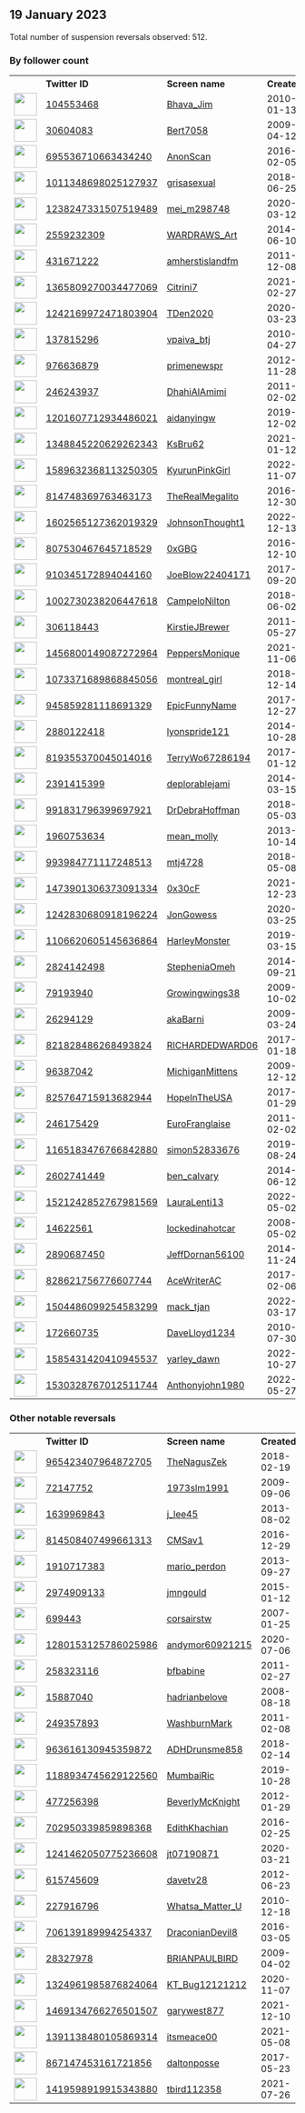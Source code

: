 
## 19 January 2023
Total number of suspension reversals observed: 512.

### By follower count
<table><tr><th></th><th align="left">Twitter ID</th><th align="left">Screen name</th>
<th align="left">Created</th><th align="left">Status</th><th align="left">Suspended</th><th align="left">Followers</th>
<tr><td><a href="https://pbs.twimg.com/profile_images/2005731750/Cover9_normal.jpg"><img src="https://pbs.twimg.com/profile_images/2005731750/Cover9_normal.jpg" width="40px" height="40px" align="center"/></a></td><td><a href="https://twitter.com/intent/user?user_id=104553468">104553468</a></td><td><a href="https://twitter.com/Bhava_Jim">Bhava_Jim</a></td><td>2010-01-13</td><td align="center"></td><td></td><td>78636</td></tr>
<tr><td><a href="https://pbs.twimg.com/profile_images/1477399054254493700/G2QV-Qzn_normal.jpg"><img src="https://pbs.twimg.com/profile_images/1477399054254493700/G2QV-Qzn_normal.jpg" width="40px" height="40px" align="center"/></a></td><td><a href="https://twitter.com/intent/user?user_id=30604083">30604083</a></td><td><a href="https://twitter.com/Bert7058">Bert7058</a></td><td>2009-04-12</td><td align="center"></td><td>2022-05-20</td><td>36783</td></tr>
<tr><td><a href="https://pbs.twimg.com/profile_images/697125622422745088/4c4qfEfD_normal.png"><img src="https://pbs.twimg.com/profile_images/697125622422745088/4c4qfEfD_normal.png" width="40px" height="40px" align="center"/></a></td><td><a href="https://twitter.com/intent/user?user_id=695536710663434240">695536710663434240</a></td><td><a href="https://twitter.com/AnonScan">AnonScan</a></td><td>2016-02-05</td><td align="center"></td><td></td><td>28140</td></tr>
<tr><td><a href="https://pbs.twimg.com/profile_images/1615324401653743618/Dsr-Y8BW_normal.jpg"><img src="https://pbs.twimg.com/profile_images/1615324401653743618/Dsr-Y8BW_normal.jpg" width="40px" height="40px" align="center"/></a></td><td><a href="https://twitter.com/intent/user?user_id=1011348698025127937">1011348698025127937</a></td><td><a href="https://twitter.com/grisasexual">grisasexual</a></td><td>2018-06-25</td><td align="center"></td><td>2022-09-09</td><td>27362</td></tr>
<tr><td><a href="https://pbs.twimg.com/profile_images/1509189226096922635/K6o3l7C4_normal.jpg"><img src="https://pbs.twimg.com/profile_images/1509189226096922635/K6o3l7C4_normal.jpg" width="40px" height="40px" align="center"/></a></td><td><a href="https://twitter.com/intent/user?user_id=1238247331507519489">1238247331507519489</a></td><td><a href="https://twitter.com/mei_m298748">mei_m298748</a></td><td>2020-03-12</td><td align="center">🔒</td><td>2022-05-09</td><td>25553</td></tr>
<tr><td><a href="https://pbs.twimg.com/profile_images/1515746609497317380/d2dlVmyI_normal.jpg"><img src="https://pbs.twimg.com/profile_images/1515746609497317380/d2dlVmyI_normal.jpg" width="40px" height="40px" align="center"/></a></td><td><a href="https://twitter.com/intent/user?user_id=2559232309">2559232309</a></td><td><a href="https://twitter.com/WARDRAWS_Art">WARDRAWS_Art</a></td><td>2014-06-10</td><td align="center"></td><td>2022-11-27</td><td>23568</td></tr>
<tr><td><a href="https://pbs.twimg.com/profile_images/1560013486696144896/mnr_QNDk_normal.jpg"><img src="https://pbs.twimg.com/profile_images/1560013486696144896/mnr_QNDk_normal.jpg" width="40px" height="40px" align="center"/></a></td><td><a href="https://twitter.com/intent/user?user_id=431671222">431671222</a></td><td><a href="https://twitter.com/amherstislandfm">amherstislandfm</a></td><td>2011-12-08</td><td align="center"></td><td>2023-01-14</td><td>18466</td></tr>
<tr><td><a href="https://pbs.twimg.com/profile_images/1610111874602876929/KXNdh92o_normal.png"><img src="https://pbs.twimg.com/profile_images/1610111874602876929/KXNdh92o_normal.png" width="40px" height="40px" align="center"/></a></td><td><a href="https://twitter.com/intent/user?user_id=1365809270034477069">1365809270034477069</a></td><td><a href="https://twitter.com/Citrini7">Citrini7</a></td><td>2021-02-27</td><td align="center"></td><td>2023-01-15</td><td>15442</td></tr>
<tr><td><a href="https://pbs.twimg.com/profile_images/1654122287719923716/xXPQUsUz_normal.jpg"><img src="https://pbs.twimg.com/profile_images/1654122287719923716/xXPQUsUz_normal.jpg" width="40px" height="40px" align="center"/></a></td><td><a href="https://twitter.com/intent/user?user_id=1242169972471803904">1242169972471803904</a></td><td><a href="https://twitter.com/TDen2020">TDen2020</a></td><td>2020-03-23</td><td align="center"></td><td>2023-01-14</td><td>15191</td></tr>
<tr><td><a href="https://pbs.twimg.com/profile_images/1255204843003748357/EcedFVTU_normal.jpg"><img src="https://pbs.twimg.com/profile_images/1255204843003748357/EcedFVTU_normal.jpg" width="40px" height="40px" align="center"/></a></td><td><a href="https://twitter.com/intent/user?user_id=137815296">137815296</a></td><td><a href="https://twitter.com/vpaiva_btj">vpaiva_btj</a></td><td>2010-04-27</td><td align="center"></td><td>2022-11-15</td><td>13171</td></tr>
<tr><td><a href="https://pbs.twimg.com/profile_images/1567191775403548673/SpoVHIEm_normal.jpg"><img src="https://pbs.twimg.com/profile_images/1567191775403548673/SpoVHIEm_normal.jpg" width="40px" height="40px" align="center"/></a></td><td><a href="https://twitter.com/intent/user?user_id=976636879">976636879</a></td><td><a href="https://twitter.com/primenewspr">primenewspr</a></td><td>2012-11-28</td><td align="center"></td><td>2022-11-14</td><td>10854</td></tr>
<tr><td><a href="https://pbs.twimg.com/profile_images/1646982743320928260/UsDZpMy4_normal.jpg"><img src="https://pbs.twimg.com/profile_images/1646982743320928260/UsDZpMy4_normal.jpg" width="40px" height="40px" align="center"/></a></td><td><a href="https://twitter.com/intent/user?user_id=246243937">246243937</a></td><td><a href="https://twitter.com/DhahiAlAmimi">DhahiAlAmimi</a></td><td>2011-02-02</td><td align="center"></td><td>2023-01-12</td><td>10348</td></tr>
<tr><td><a href="https://pbs.twimg.com/profile_images/1642521068509306882/tuUwCd6P_normal.jpg"><img src="https://pbs.twimg.com/profile_images/1642521068509306882/tuUwCd6P_normal.jpg" width="40px" height="40px" align="center"/></a></td><td><a href="https://twitter.com/intent/user?user_id=1201607712934486021">1201607712934486021</a></td><td><a href="https://twitter.com/aidanyingw">aidanyingw</a></td><td>2019-12-02</td><td align="center"></td><td>2023-01-18</td><td>8469</td></tr>
<tr><td><a href="https://pbs.twimg.com/profile_images/1622870862708764673/DQ19Puh9_normal.jpg"><img src="https://pbs.twimg.com/profile_images/1622870862708764673/DQ19Puh9_normal.jpg" width="40px" height="40px" align="center"/></a></td><td><a href="https://twitter.com/intent/user?user_id=1348845220629262343">1348845220629262343</a></td><td><a href="https://twitter.com/KsBru62">KsBru62</a></td><td>2021-01-12</td><td align="center"></td><td>2023-01-15</td><td>8217</td></tr>
<tr><td><a href="https://pbs.twimg.com/profile_images/1615415145148317696/IOXX8lXY_normal.jpg"><img src="https://pbs.twimg.com/profile_images/1615415145148317696/IOXX8lXY_normal.jpg" width="40px" height="40px" align="center"/></a></td><td><a href="https://twitter.com/intent/user?user_id=1589632368113250305">1589632368113250305</a></td><td><a href="https://twitter.com/KyurunPinkGirl">KyurunPinkGirl</a></td><td>2022-11-07</td><td align="center">🚫</td><td>2023-01-11</td><td>7022</td></tr>
<tr><td><a href="https://pbs.twimg.com/profile_images/1663470211666952194/czMXZzt__normal.jpg"><img src="https://pbs.twimg.com/profile_images/1663470211666952194/czMXZzt__normal.jpg" width="40px" height="40px" align="center"/></a></td><td><a href="https://twitter.com/intent/user?user_id=814748369763463173">814748369763463173</a></td><td><a href="https://twitter.com/TheRealMegalito">TheRealMegalito</a></td><td>2016-12-30</td><td align="center"></td><td>2023-01-16</td><td>6977</td></tr>
<tr><td><a href="https://pbs.twimg.com/profile_images/1639895918123286530/8_B5ggEP_normal.jpg"><img src="https://pbs.twimg.com/profile_images/1639895918123286530/8_B5ggEP_normal.jpg" width="40px" height="40px" align="center"/></a></td><td><a href="https://twitter.com/intent/user?user_id=1602565127362019329">1602565127362019329</a></td><td><a href="https://twitter.com/JohnsonThought1">JohnsonThought1</a></td><td>2022-12-13</td><td align="center"></td><td>2023-01-14</td><td>6958</td></tr>
<tr><td><a href="https://pbs.twimg.com/profile_images/1649804819777871872/-aiVPQZK_normal.jpg"><img src="https://pbs.twimg.com/profile_images/1649804819777871872/-aiVPQZK_normal.jpg" width="40px" height="40px" align="center"/></a></td><td><a href="https://twitter.com/intent/user?user_id=807530467645718529">807530467645718529</a></td><td><a href="https://twitter.com/0xGBG">0xGBG</a></td><td>2016-12-10</td><td align="center"></td><td>2023-01-10</td><td>6572</td></tr>
<tr><td><a href="https://pbs.twimg.com/profile_images/1300074753324126209/Lz7GAQBw_normal.jpg"><img src="https://pbs.twimg.com/profile_images/1300074753324126209/Lz7GAQBw_normal.jpg" width="40px" height="40px" align="center"/></a></td><td><a href="https://twitter.com/intent/user?user_id=910345172894044160">910345172894044160</a></td><td><a href="https://twitter.com/JoeBlow22404171">JoeBlow22404171</a></td><td>2017-09-20</td><td align="center"></td><td></td><td>5656</td></tr>
<tr><td><a href="https://pbs.twimg.com/profile_images/1510596461393858563/bMayM0GV_normal.jpg"><img src="https://pbs.twimg.com/profile_images/1510596461393858563/bMayM0GV_normal.jpg" width="40px" height="40px" align="center"/></a></td><td><a href="https://twitter.com/intent/user?user_id=1002730238206447618">1002730238206447618</a></td><td><a href="https://twitter.com/CampeloNilton">CampeloNilton</a></td><td>2018-06-02</td><td align="center"></td><td>2022-08-17</td><td>5602</td></tr>
<tr><td><a href="https://abs.twimg.com/sticky/default_profile_images/default_profile_normal.png"><img src="https://abs.twimg.com/sticky/default_profile_images/default_profile_normal.png" width="40px" height="40px" align="center"/></a></td><td><a href="https://twitter.com/intent/user?user_id=306118443">306118443</a></td><td><a href="https://twitter.com/KirstieJBrewer">KirstieJBrewer</a></td><td>2011-05-27</td><td align="center"></td><td>2023-01-09</td><td>5587</td></tr>
<tr><td><a href="https://pbs.twimg.com/profile_images/1652843918755794946/hv4i_M0f_normal.jpg"><img src="https://pbs.twimg.com/profile_images/1652843918755794946/hv4i_M0f_normal.jpg" width="40px" height="40px" align="center"/></a></td><td><a href="https://twitter.com/intent/user?user_id=1456800149087272964">1456800149087272964</a></td><td><a href="https://twitter.com/PeppersMonique">PeppersMonique</a></td><td>2021-11-06</td><td align="center"></td><td>2022-08-30</td><td>4847</td></tr>
<tr><td><a href="https://pbs.twimg.com/profile_images/1583986918332809218/84kUrCPo_normal.jpg"><img src="https://pbs.twimg.com/profile_images/1583986918332809218/84kUrCPo_normal.jpg" width="40px" height="40px" align="center"/></a></td><td><a href="https://twitter.com/intent/user?user_id=1073371689868845056">1073371689868845056</a></td><td><a href="https://twitter.com/montreal_girl">montreal_girl</a></td><td>2018-12-14</td><td align="center"></td><td>2023-01-16</td><td>4662</td></tr>
<tr><td><a href="https://pbs.twimg.com/profile_images/1615742484877041664/r5Vnvbai_normal.jpg"><img src="https://pbs.twimg.com/profile_images/1615742484877041664/r5Vnvbai_normal.jpg" width="40px" height="40px" align="center"/></a></td><td><a href="https://twitter.com/intent/user?user_id=945859281118691329">945859281118691329</a></td><td><a href="https://twitter.com/EpicFunnyName">EpicFunnyName</a></td><td>2017-12-27</td><td align="center">🚫</td><td>2023-01-12</td><td>4403</td></tr>
<tr><td><a href="https://pbs.twimg.com/profile_images/1664397470900580353/F_WXErlt_normal.jpg"><img src="https://pbs.twimg.com/profile_images/1664397470900580353/F_WXErlt_normal.jpg" width="40px" height="40px" align="center"/></a></td><td><a href="https://twitter.com/intent/user?user_id=2880122418">2880122418</a></td><td><a href="https://twitter.com/lyonspride121">lyonspride121</a></td><td>2014-10-28</td><td align="center"></td><td>2022-09-12</td><td>4377</td></tr>
<tr><td><a href="https://pbs.twimg.com/profile_images/1641776629830627329/Y2iaJIyZ_normal.jpg"><img src="https://pbs.twimg.com/profile_images/1641776629830627329/Y2iaJIyZ_normal.jpg" width="40px" height="40px" align="center"/></a></td><td><a href="https://twitter.com/intent/user?user_id=819355370045014016">819355370045014016</a></td><td><a href="https://twitter.com/TerryWo67286194">TerryWo67286194</a></td><td>2017-01-12</td><td align="center"></td><td>2023-01-16</td><td>4323</td></tr>
<tr><td><a href="https://pbs.twimg.com/profile_images/1426442953145344005/YEfCK4Ax_normal.jpg"><img src="https://pbs.twimg.com/profile_images/1426442953145344005/YEfCK4Ax_normal.jpg" width="40px" height="40px" align="center"/></a></td><td><a href="https://twitter.com/intent/user?user_id=2391415399">2391415399</a></td><td><a href="https://twitter.com/deplorablejami">deplorablejami</a></td><td>2014-03-15</td><td align="center"></td><td>2023-01-13</td><td>4242</td></tr>
<tr><td><a href="https://pbs.twimg.com/profile_images/1185351876511973376/odHQUctW_normal.jpg"><img src="https://pbs.twimg.com/profile_images/1185351876511973376/odHQUctW_normal.jpg" width="40px" height="40px" align="center"/></a></td><td><a href="https://twitter.com/intent/user?user_id=991831796399697921">991831796399697921</a></td><td><a href="https://twitter.com/DrDebraHoffman">DrDebraHoffman</a></td><td>2018-05-03</td><td align="center"></td><td>2023-01-15</td><td>4159</td></tr>
<tr><td><a href="https://pbs.twimg.com/profile_images/762462178687356928/nkB0Mwx-_normal.jpg"><img src="https://pbs.twimg.com/profile_images/762462178687356928/nkB0Mwx-_normal.jpg" width="40px" height="40px" align="center"/></a></td><td><a href="https://twitter.com/intent/user?user_id=1960753634">1960753634</a></td><td><a href="https://twitter.com/mean_molly">mean_molly</a></td><td>2013-10-14</td><td align="center"></td><td>2023-01-12</td><td>4041</td></tr>
<tr><td><a href="https://pbs.twimg.com/profile_images/1612183616456458240/uey6aVYy_normal.jpg"><img src="https://pbs.twimg.com/profile_images/1612183616456458240/uey6aVYy_normal.jpg" width="40px" height="40px" align="center"/></a></td><td><a href="https://twitter.com/intent/user?user_id=993984771117248513">993984771117248513</a></td><td><a href="https://twitter.com/mtj4728">mtj4728</a></td><td>2018-05-08</td><td align="center"></td><td>2023-01-12</td><td>3889</td></tr>
<tr><td><a href="https://pbs.twimg.com/profile_images/1616018848028962818/k6T_4YLs_normal.jpg"><img src="https://pbs.twimg.com/profile_images/1616018848028962818/k6T_4YLs_normal.jpg" width="40px" height="40px" align="center"/></a></td><td><a href="https://twitter.com/intent/user?user_id=1473901306373091334">1473901306373091334</a></td><td><a href="https://twitter.com/0x30cF">0x30cF</a></td><td>2021-12-23</td><td align="center"></td><td>2023-01-14</td><td>3766</td></tr>
<tr><td><a href="https://pbs.twimg.com/profile_images/1575490667119185928/P7rmKVLt_normal.jpg"><img src="https://pbs.twimg.com/profile_images/1575490667119185928/P7rmKVLt_normal.jpg" width="40px" height="40px" align="center"/></a></td><td><a href="https://twitter.com/intent/user?user_id=1242830680918196224">1242830680918196224</a></td><td><a href="https://twitter.com/JonGowess">JonGowess</a></td><td>2020-03-25</td><td align="center"></td><td>2022-10-01</td><td>3676</td></tr>
<tr><td><a href="https://pbs.twimg.com/profile_images/1643321224569958401/sbU0a5f4_normal.jpg"><img src="https://pbs.twimg.com/profile_images/1643321224569958401/sbU0a5f4_normal.jpg" width="40px" height="40px" align="center"/></a></td><td><a href="https://twitter.com/intent/user?user_id=1106620605145636864">1106620605145636864</a></td><td><a href="https://twitter.com/HarleyMonster">HarleyMonster</a></td><td>2019-03-15</td><td align="center"></td><td>2022-11-25</td><td>3673</td></tr>
<tr><td><a href="https://pbs.twimg.com/profile_images/1460363606692876301/xp0im1am_normal.jpg"><img src="https://pbs.twimg.com/profile_images/1460363606692876301/xp0im1am_normal.jpg" width="40px" height="40px" align="center"/></a></td><td><a href="https://twitter.com/intent/user?user_id=2824142498">2824142498</a></td><td><a href="https://twitter.com/StepheniaOmeh">StepheniaOmeh</a></td><td>2014-09-21</td><td align="center"></td><td>2023-01-16</td><td>3648</td></tr>
<tr><td><a href="https://pbs.twimg.com/profile_images/1666126589468323843/9s1osPHA_normal.jpg"><img src="https://pbs.twimg.com/profile_images/1666126589468323843/9s1osPHA_normal.jpg" width="40px" height="40px" align="center"/></a></td><td><a href="https://twitter.com/intent/user?user_id=79193940">79193940</a></td><td><a href="https://twitter.com/Growingwings38">Growingwings38</a></td><td>2009-10-02</td><td align="center"></td><td>2023-01-15</td><td>3586</td></tr>
<tr><td><a href="https://pbs.twimg.com/profile_images/744792193940873222/PHt8YfN6_normal.jpg"><img src="https://pbs.twimg.com/profile_images/744792193940873222/PHt8YfN6_normal.jpg" width="40px" height="40px" align="center"/></a></td><td><a href="https://twitter.com/intent/user?user_id=26294129">26294129</a></td><td><a href="https://twitter.com/akaBarni">akaBarni</a></td><td>2009-03-24</td><td align="center"></td><td>2023-01-16</td><td>3316</td></tr>
<tr><td><a href="https://pbs.twimg.com/profile_images/821834993328496640/-vKb76WE_normal.jpg"><img src="https://pbs.twimg.com/profile_images/821834993328496640/-vKb76WE_normal.jpg" width="40px" height="40px" align="center"/></a></td><td><a href="https://twitter.com/intent/user?user_id=821828486268493824">821828486268493824</a></td><td><a href="https://twitter.com/RICHARDEDWARD06">RICHARDEDWARD06</a></td><td>2017-01-18</td><td align="center"></td><td></td><td>3256</td></tr>
<tr><td><a href="https://pbs.twimg.com/profile_images/1499405589020958735/FLqA2Ob8_normal.jpg"><img src="https://pbs.twimg.com/profile_images/1499405589020958735/FLqA2Ob8_normal.jpg" width="40px" height="40px" align="center"/></a></td><td><a href="https://twitter.com/intent/user?user_id=96387042">96387042</a></td><td><a href="https://twitter.com/MichiganMittens">MichiganMittens</a></td><td>2009-12-12</td><td align="center"></td><td>2023-01-15</td><td>3251</td></tr>
<tr><td><a href="https://pbs.twimg.com/profile_images/1380266012617101319/HRRIu5wH_normal.jpg"><img src="https://pbs.twimg.com/profile_images/1380266012617101319/HRRIu5wH_normal.jpg" width="40px" height="40px" align="center"/></a></td><td><a href="https://twitter.com/intent/user?user_id=825764715913682944">825764715913682944</a></td><td><a href="https://twitter.com/HopeInTheUSA">HopeInTheUSA</a></td><td>2017-01-29</td><td align="center"></td><td>2022-11-01</td><td>3209</td></tr>
<tr><td><a href="https://pbs.twimg.com/profile_images/1403635804245745666/247YUccR_normal.jpg"><img src="https://pbs.twimg.com/profile_images/1403635804245745666/247YUccR_normal.jpg" width="40px" height="40px" align="center"/></a></td><td><a href="https://twitter.com/intent/user?user_id=246175429">246175429</a></td><td><a href="https://twitter.com/EuroFranglaise">EuroFranglaise</a></td><td>2011-02-02</td><td align="center"></td><td>2023-01-17</td><td>3065</td></tr>
<tr><td><a href="https://pbs.twimg.com/profile_images/1165183777758470144/8vA1XMHE_normal.jpg"><img src="https://pbs.twimg.com/profile_images/1165183777758470144/8vA1XMHE_normal.jpg" width="40px" height="40px" align="center"/></a></td><td><a href="https://twitter.com/intent/user?user_id=1165183476766842880">1165183476766842880</a></td><td><a href="https://twitter.com/simon52833676">simon52833676</a></td><td>2019-08-24</td><td align="center"></td><td>2023-01-15</td><td>2703</td></tr>
<tr><td><a href="https://pbs.twimg.com/profile_images/1602753686006104071/ziU_ZYk1_normal.jpg"><img src="https://pbs.twimg.com/profile_images/1602753686006104071/ziU_ZYk1_normal.jpg" width="40px" height="40px" align="center"/></a></td><td><a href="https://twitter.com/intent/user?user_id=2602741449">2602741449</a></td><td><a href="https://twitter.com/ben_calvary">ben_calvary</a></td><td>2014-06-12</td><td align="center"></td><td>2023-01-12</td><td>2667</td></tr>
<tr><td><a href="https://pbs.twimg.com/profile_images/1649590932583448582/CV5aGNn8_normal.jpg"><img src="https://pbs.twimg.com/profile_images/1649590932583448582/CV5aGNn8_normal.jpg" width="40px" height="40px" align="center"/></a></td><td><a href="https://twitter.com/intent/user?user_id=1521242852767981569">1521242852767981569</a></td><td><a href="https://twitter.com/LauraLenti13">LauraLenti13</a></td><td>2022-05-02</td><td align="center"></td><td>2023-01-14</td><td>2653</td></tr>
<tr><td><a href="https://pbs.twimg.com/profile_images/1655361883560456195/I1gWnUeT_normal.jpg"><img src="https://pbs.twimg.com/profile_images/1655361883560456195/I1gWnUeT_normal.jpg" width="40px" height="40px" align="center"/></a></td><td><a href="https://twitter.com/intent/user?user_id=14622561">14622561</a></td><td><a href="https://twitter.com/lockedinahotcar">lockedinahotcar</a></td><td>2008-05-02</td><td align="center"></td><td>2023-01-14</td><td>2643</td></tr>
<tr><td><a href="https://pbs.twimg.com/profile_images/1636152556308123649/BG6fmiFI_normal.jpg"><img src="https://pbs.twimg.com/profile_images/1636152556308123649/BG6fmiFI_normal.jpg" width="40px" height="40px" align="center"/></a></td><td><a href="https://twitter.com/intent/user?user_id=2890687450">2890687450</a></td><td><a href="https://twitter.com/JeffDornan56100">JeffDornan56100</a></td><td>2014-11-24</td><td align="center"></td><td>2023-01-16</td><td>2551</td></tr>
<tr><td><a href="https://pbs.twimg.com/profile_images/1453110603061469185/MX4k63kP_normal.jpg"><img src="https://pbs.twimg.com/profile_images/1453110603061469185/MX4k63kP_normal.jpg" width="40px" height="40px" align="center"/></a></td><td><a href="https://twitter.com/intent/user?user_id=828621756776607744">828621756776607744</a></td><td><a href="https://twitter.com/AceWriterAC">AceWriterAC</a></td><td>2017-02-06</td><td align="center"></td><td>2023-01-17</td><td>2449</td></tr>
<tr><td><a href="https://pbs.twimg.com/profile_images/1607337034133168130/z9pekB-U_normal.jpg"><img src="https://pbs.twimg.com/profile_images/1607337034133168130/z9pekB-U_normal.jpg" width="40px" height="40px" align="center"/></a></td><td><a href="https://twitter.com/intent/user?user_id=1504486099254583299">1504486099254583299</a></td><td><a href="https://twitter.com/mack_tjan">mack_tjan</a></td><td>2022-03-17</td><td align="center"></td><td>2023-01-14</td><td>2388</td></tr>
<tr><td><a href="https://pbs.twimg.com/profile_images/1644858063973654528/eBDs6WF-_normal.jpg"><img src="https://pbs.twimg.com/profile_images/1644858063973654528/eBDs6WF-_normal.jpg" width="40px" height="40px" align="center"/></a></td><td><a href="https://twitter.com/intent/user?user_id=172660735">172660735</a></td><td><a href="https://twitter.com/DaveLloyd1234">DaveLloyd1234</a></td><td>2010-07-30</td><td align="center"></td><td>2022-03-07</td><td>2341</td></tr>
<tr><td><a href="https://pbs.twimg.com/profile_images/1645785673985847300/NVys9o5N_normal.jpg"><img src="https://pbs.twimg.com/profile_images/1645785673985847300/NVys9o5N_normal.jpg" width="40px" height="40px" align="center"/></a></td><td><a href="https://twitter.com/intent/user?user_id=1585431420410945537">1585431420410945537</a></td><td><a href="https://twitter.com/yarley_dawn">yarley_dawn</a></td><td>2022-10-27</td><td align="center"></td><td>2023-01-14</td><td>2279</td></tr>
<tr><td><a href="https://pbs.twimg.com/profile_images/1601233901850185728/KVCYINK5_normal.jpg"><img src="https://pbs.twimg.com/profile_images/1601233901850185728/KVCYINK5_normal.jpg" width="40px" height="40px" align="center"/></a></td><td><a href="https://twitter.com/intent/user?user_id=1530328767012511744">1530328767012511744</a></td><td><a href="https://twitter.com/Anthonyjohn1980">Anthonyjohn1980</a></td><td>2022-05-27</td><td align="center">🚫</td><td>2023-01-15</td><td>2253</td></tr>
</table>

### Other notable reversals
<table><tr><th></th><th align="left">Twitter ID</th><th align="left">Screen name</th>
<th align="left">Created</th><th align="left">Status</th><th align="left">Suspended</th><th align="left">Followers</th>
<tr><td><a href="https://pbs.twimg.com/profile_images/1500668506924367873/Tgr57ASW_normal.jpg"><img src="https://pbs.twimg.com/profile_images/1500668506924367873/Tgr57ASW_normal.jpg" width="40px" height="40px" align="center"/></a></td><td><a href="https://twitter.com/intent/user?user_id=965423407964872705">965423407964872705</a></td><td><a href="https://twitter.com/TheNagusZek">TheNagusZek</a></td><td>2018-02-19</td><td align="center"></td><td>2023-01-12</td><td>1771</td></tr>
<tr><td><a href="https://pbs.twimg.com/profile_images/1183923357710012416/OEP9o2KM_normal.jpg"><img src="https://pbs.twimg.com/profile_images/1183923357710012416/OEP9o2KM_normal.jpg" width="40px" height="40px" align="center"/></a></td><td><a href="https://twitter.com/intent/user?user_id=72147752">72147752</a></td><td><a href="https://twitter.com/1973slm1991">1973slm1991</a></td><td>2009-09-06</td><td align="center">🔒</td><td>2023-01-15</td><td>111</td></tr>
<tr><td><a href="https://pbs.twimg.com/profile_images/1594196238731079681/VOyrnlZh_normal.jpg"><img src="https://pbs.twimg.com/profile_images/1594196238731079681/VOyrnlZh_normal.jpg" width="40px" height="40px" align="center"/></a></td><td><a href="https://twitter.com/intent/user?user_id=1639969843">1639969843</a></td><td><a href="https://twitter.com/j_lee45">j_lee45</a></td><td>2013-08-02</td><td align="center"></td><td>2023-01-15</td><td>791</td></tr>
<tr><td><a href="https://pbs.twimg.com/profile_images/1586502776061714432/pjnuX9C5_normal.jpg"><img src="https://pbs.twimg.com/profile_images/1586502776061714432/pjnuX9C5_normal.jpg" width="40px" height="40px" align="center"/></a></td><td><a href="https://twitter.com/intent/user?user_id=814508407499661313">814508407499661313</a></td><td><a href="https://twitter.com/CMSav1">CMSav1</a></td><td>2016-12-29</td><td align="center"></td><td>2023-01-14</td><td>2013</td></tr>
<tr><td><a href="https://pbs.twimg.com/profile_images/1349344754090323968/t3CwP2VH_normal.jpg"><img src="https://pbs.twimg.com/profile_images/1349344754090323968/t3CwP2VH_normal.jpg" width="40px" height="40px" align="center"/></a></td><td><a href="https://twitter.com/intent/user?user_id=1910717383">1910717383</a></td><td><a href="https://twitter.com/mario_perdon">mario_perdon</a></td><td>2013-09-27</td><td align="center"></td><td>2023-01-13</td><td>609</td></tr>
<tr><td><a href="https://pbs.twimg.com/profile_images/1593488703267151872/W_0RO6vJ_normal.jpg"><img src="https://pbs.twimg.com/profile_images/1593488703267151872/W_0RO6vJ_normal.jpg" width="40px" height="40px" align="center"/></a></td><td><a href="https://twitter.com/intent/user?user_id=2974909133">2974909133</a></td><td><a href="https://twitter.com/jmngould">jmngould</a></td><td>2015-01-12</td><td align="center"></td><td>2023-01-15</td><td>265</td></tr>
<tr><td><a href="https://pbs.twimg.com/profile_images/1038355773347258368/YUGQ0MoU_normal.jpg"><img src="https://pbs.twimg.com/profile_images/1038355773347258368/YUGQ0MoU_normal.jpg" width="40px" height="40px" align="center"/></a></td><td><a href="https://twitter.com/intent/user?user_id=699443">699443</a></td><td><a href="https://twitter.com/corsairstw">corsairstw</a></td><td>2007-01-25</td><td align="center">🔒</td><td>2023-01-15</td><td>870</td></tr>
<tr><td><a href="https://pbs.twimg.com/profile_images/1588972322798460929/8Pi4Honn_normal.jpg"><img src="https://pbs.twimg.com/profile_images/1588972322798460929/8Pi4Honn_normal.jpg" width="40px" height="40px" align="center"/></a></td><td><a href="https://twitter.com/intent/user?user_id=1280153125786025986">1280153125786025986</a></td><td><a href="https://twitter.com/andymor60921215">andymor60921215</a></td><td>2020-07-06</td><td align="center">👋</td><td>2023-01-18</td><td>107</td></tr>
<tr><td><a href="https://pbs.twimg.com/profile_images/1662828893236076544/akfOFike_normal.jpg"><img src="https://pbs.twimg.com/profile_images/1662828893236076544/akfOFike_normal.jpg" width="40px" height="40px" align="center"/></a></td><td><a href="https://twitter.com/intent/user?user_id=258323116">258323116</a></td><td><a href="https://twitter.com/bfbabine">bfbabine</a></td><td>2011-02-27</td><td align="center"></td><td>2023-01-13</td><td>768</td></tr>
<tr><td><a href="https://pbs.twimg.com/profile_images/1593090977618534401/UdnjOhu1_normal.jpg"><img src="https://pbs.twimg.com/profile_images/1593090977618534401/UdnjOhu1_normal.jpg" width="40px" height="40px" align="center"/></a></td><td><a href="https://twitter.com/intent/user?user_id=15887040">15887040</a></td><td><a href="https://twitter.com/hadrianbelove">hadrianbelove</a></td><td>2008-08-18</td><td align="center"></td><td>2023-01-14</td><td>1053</td></tr>
<tr><td><a href="https://pbs.twimg.com/profile_images/378800000544415617/acc74e902fe4897c0185b42efc02a144_normal.jpeg"><img src="https://pbs.twimg.com/profile_images/378800000544415617/acc74e902fe4897c0185b42efc02a144_normal.jpeg" width="40px" height="40px" align="center"/></a></td><td><a href="https://twitter.com/intent/user?user_id=249357893">249357893</a></td><td><a href="https://twitter.com/WashburnMark">WashburnMark</a></td><td>2011-02-08</td><td align="center"></td><td>2023-01-16</td><td>412</td></tr>
<tr><td><a href="https://pbs.twimg.com/profile_images/1643740894536028161/v3Zfk3Pl_normal.jpg"><img src="https://pbs.twimg.com/profile_images/1643740894536028161/v3Zfk3Pl_normal.jpg" width="40px" height="40px" align="center"/></a></td><td><a href="https://twitter.com/intent/user?user_id=963616130945359872">963616130945359872</a></td><td><a href="https://twitter.com/ADHDrunsme858">ADHDrunsme858</a></td><td>2018-02-14</td><td align="center"></td><td>2023-01-12</td><td>537</td></tr>
<tr><td><a href="https://pbs.twimg.com/profile_images/1606203991779590145/Ojuk108G_normal.jpg"><img src="https://pbs.twimg.com/profile_images/1606203991779590145/Ojuk108G_normal.jpg" width="40px" height="40px" align="center"/></a></td><td><a href="https://twitter.com/intent/user?user_id=1188934745629122560">1188934745629122560</a></td><td><a href="https://twitter.com/MumbaiRic">MumbaiRic</a></td><td>2019-10-28</td><td align="center">🚫</td><td>2023-01-12</td><td>282</td></tr>
<tr><td><a href="https://pbs.twimg.com/profile_images/461222580938997760/QvZlZbmr_normal.jpeg"><img src="https://pbs.twimg.com/profile_images/461222580938997760/QvZlZbmr_normal.jpeg" width="40px" height="40px" align="center"/></a></td><td><a href="https://twitter.com/intent/user?user_id=477256398">477256398</a></td><td><a href="https://twitter.com/BeverlyMcKnight">BeverlyMcKnight</a></td><td>2012-01-29</td><td align="center"></td><td>2023-01-13</td><td>301</td></tr>
<tr><td><a href="https://pbs.twimg.com/profile_images/1597418981203247104/96RMk2a7_normal.jpg"><img src="https://pbs.twimg.com/profile_images/1597418981203247104/96RMk2a7_normal.jpg" width="40px" height="40px" align="center"/></a></td><td><a href="https://twitter.com/intent/user?user_id=702950339859898368">702950339859898368</a></td><td><a href="https://twitter.com/EdithKhachian">EdithKhachian</a></td><td>2016-02-25</td><td align="center">🔒</td><td>2023-01-14</td><td>381</td></tr>
<tr><td><a href="https://pbs.twimg.com/profile_images/1625410140248715267/-i-9ZFeX_normal.jpg"><img src="https://pbs.twimg.com/profile_images/1625410140248715267/-i-9ZFeX_normal.jpg" width="40px" height="40px" align="center"/></a></td><td><a href="https://twitter.com/intent/user?user_id=1241462050775236608">1241462050775236608</a></td><td><a href="https://twitter.com/jt07190871">jt07190871</a></td><td>2020-03-21</td><td align="center"></td><td>2023-01-17</td><td>141</td></tr>
<tr><td><a href="https://pbs.twimg.com/profile_images/1074460008673366016/MwNe6yTc_normal.jpg"><img src="https://pbs.twimg.com/profile_images/1074460008673366016/MwNe6yTc_normal.jpg" width="40px" height="40px" align="center"/></a></td><td><a href="https://twitter.com/intent/user?user_id=615745609">615745609</a></td><td><a href="https://twitter.com/davetv28">davetv28</a></td><td>2012-06-23</td><td align="center"></td><td>2023-01-14</td><td>2177</td></tr>
<tr><td><a href="https://pbs.twimg.com/profile_images/1551367296677023747/ku8tdQXC_normal.jpg"><img src="https://pbs.twimg.com/profile_images/1551367296677023747/ku8tdQXC_normal.jpg" width="40px" height="40px" align="center"/></a></td><td><a href="https://twitter.com/intent/user?user_id=227916796">227916796</a></td><td><a href="https://twitter.com/Whatsa_Matter_U">Whatsa_Matter_U</a></td><td>2010-12-18</td><td align="center"></td><td>2023-01-16</td><td>388</td></tr>
<tr><td><a href="https://pbs.twimg.com/profile_images/1144308734522531840/NlPquGPP_normal.png"><img src="https://pbs.twimg.com/profile_images/1144308734522531840/NlPquGPP_normal.png" width="40px" height="40px" align="center"/></a></td><td><a href="https://twitter.com/intent/user?user_id=706139189994254337">706139189994254337</a></td><td><a href="https://twitter.com/DraconianDevil8">DraconianDevil8</a></td><td>2016-03-05</td><td align="center"></td><td>2022-12-29</td><td>65</td></tr>
<tr><td><a href="https://pbs.twimg.com/profile_images/1901006020/gazelle_normal.JPG"><img src="https://pbs.twimg.com/profile_images/1901006020/gazelle_normal.JPG" width="40px" height="40px" align="center"/></a></td><td><a href="https://twitter.com/intent/user?user_id=28327978">28327978</a></td><td><a href="https://twitter.com/BRIANPAULBIRD">BRIANPAULBIRD</a></td><td>2009-04-02</td><td align="center"></td><td>2023-01-15</td><td>15</td></tr>
<tr><td><a href="https://pbs.twimg.com/profile_images/1663198252173492224/20IuQvVH_normal.jpg"><img src="https://pbs.twimg.com/profile_images/1663198252173492224/20IuQvVH_normal.jpg" width="40px" height="40px" align="center"/></a></td><td><a href="https://twitter.com/intent/user?user_id=1324961985876824064">1324961985876824064</a></td><td><a href="https://twitter.com/KT_Bug12121212">KT_Bug12121212</a></td><td>2020-11-07</td><td align="center"></td><td>2023-01-17</td><td>1268</td></tr>
<tr><td><a href="https://pbs.twimg.com/profile_images/1469135034313543681/BonIt2Zm_normal.png"><img src="https://pbs.twimg.com/profile_images/1469135034313543681/BonIt2Zm_normal.png" width="40px" height="40px" align="center"/></a></td><td><a href="https://twitter.com/intent/user?user_id=1469134766276501507">1469134766276501507</a></td><td><a href="https://twitter.com/garywest877">garywest877</a></td><td>2021-12-10</td><td align="center"></td><td>2023-01-12</td><td>2181</td></tr>
<tr><td><a href="https://pbs.twimg.com/profile_images/1458816767015497735/sA1cH03f_normal.jpg"><img src="https://pbs.twimg.com/profile_images/1458816767015497735/sA1cH03f_normal.jpg" width="40px" height="40px" align="center"/></a></td><td><a href="https://twitter.com/intent/user?user_id=1391138480105869314">1391138480105869314</a></td><td><a href="https://twitter.com/itsmeace00">itsmeace00</a></td><td>2021-05-08</td><td align="center"></td><td>2023-01-16</td><td>177</td></tr>
<tr><td><a href="https://pbs.twimg.com/profile_images/1593800128636264450/QvIsCwK2_normal.jpg"><img src="https://pbs.twimg.com/profile_images/1593800128636264450/QvIsCwK2_normal.jpg" width="40px" height="40px" align="center"/></a></td><td><a href="https://twitter.com/intent/user?user_id=867147453161721856">867147453161721856</a></td><td><a href="https://twitter.com/daltonposse">daltonposse</a></td><td>2017-05-23</td><td align="center"></td><td>2023-01-16</td><td>548</td></tr>
<tr><td><a href="https://pbs.twimg.com/profile_images/1514913795671400450/Fju8hu8m_normal.jpg"><img src="https://pbs.twimg.com/profile_images/1514913795671400450/Fju8hu8m_normal.jpg" width="40px" height="40px" align="center"/></a></td><td><a href="https://twitter.com/intent/user?user_id=1419598919915343880">1419598919915343880</a></td><td><a href="https://twitter.com/tbird112358">tbird112358</a></td><td>2021-07-26</td><td align="center"></td><td>2023-01-15</td><td>261</td></tr>
</table>
